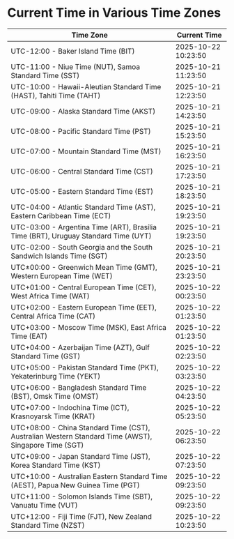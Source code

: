 # Current Time in Various Time Zones

| Time Zone | Current Time |
|-----------|--------------|
| UTC-12:00 - Baker Island Time (BIT) | 2025-10-22 10:23:50 |
| UTC-11:00 - Niue Time (NUT), Samoa Standard Time (SST) | 2025-10-21 11:23:50 |
| UTC-10:00 - Hawaii-Aleutian Standard Time (HAST), Tahiti Time (TAHT) | 2025-10-21 12:23:50 |
| UTC-09:00 - Alaska Standard Time (AKST) | 2025-10-21 14:23:50 |
| UTC-08:00 - Pacific Standard Time (PST) | 2025-10-21 15:23:50 |
| UTC-07:00 - Mountain Standard Time (MST) | 2025-10-21 16:23:50 |
| UTC-06:00 - Central Standard Time (CST) | 2025-10-21 17:23:50 |
| UTC-05:00 - Eastern Standard Time (EST) | 2025-10-21 18:23:50 |
| UTC-04:00 - Atlantic Standard Time (AST), Eastern Caribbean Time (ECT) | 2025-10-21 19:23:50 |
| UTC-03:00 - Argentina Time (ART), Brasília Time (BRT), Uruguay Standard Time (UYT) | 2025-10-21 19:23:50 |
| UTC-02:00 - South Georgia and the South Sandwich Islands Time (SGT) | 2025-10-21 20:23:50 |
| UTC±00:00 - Greenwich Mean Time (GMT), Western European Time (WET) | 2025-10-21 23:23:50 |
| UTC+01:00 - Central European Time (CET), West Africa Time (WAT) | 2025-10-22 00:23:50 |
| UTC+02:00 - Eastern European Time (EET), Central Africa Time (CAT) | 2025-10-22 01:23:50 |
| UTC+03:00 - Moscow Time (MSK), East Africa Time (EAT) | 2025-10-22 01:23:50 |
| UTC+04:00 - Azerbaijan Time (AZT), Gulf Standard Time (GST) | 2025-10-22 02:23:50 |
| UTC+05:00 - Pakistan Standard Time (PKT), Yekaterinburg Time (YEKT) | 2025-10-22 03:23:50 |
| UTC+06:00 - Bangladesh Standard Time (BST), Omsk Time (OMST) | 2025-10-22 04:23:50 |
| UTC+07:00 - Indochina Time (ICT), Krasnoyarsk Time (KRAT) | 2025-10-22 05:23:50 |
| UTC+08:00 - China Standard Time (CST), Australian Western Standard Time (AWST), Singapore Time (SGT) | 2025-10-22 06:23:50 |
| UTC+09:00 - Japan Standard Time (JST), Korea Standard Time (KST) | 2025-10-22 07:23:50 |
| UTC+10:00 - Australian Eastern Standard Time (AEST), Papua New Guinea Time (PGT) | 2025-10-22 09:23:50 |
| UTC+11:00 - Solomon Islands Time (SBT), Vanuatu Time (VUT) | 2025-10-22 09:23:50 |
| UTC+12:00 - Fiji Time (FJT), New Zealand Standard Time (NZST) | 2025-10-22 10:23:50 |

